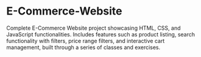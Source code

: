 # E-Commerce-Website
Complete E-Commerce Website project showcasing HTML, CSS, and JavaScript functionalities. Includes features such as product listing, search functionality with filters, price range filters, and interactive cart management, built through a series of classes and exercises.
